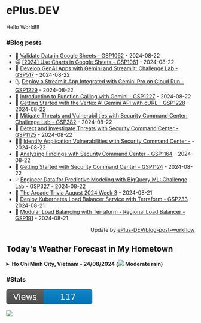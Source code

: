# ePlus.DEV

Hello World!!!

### #Blog posts

- 🧰 [Validate Data in Google Sheets - GSP1062](https://eplus.dev/validate-data-in-google-sheets-gsp1062) - 2024-08-22 
- 😺 [[2024] Use Charts in Google Sheets - GSP1061](https://eplus.dev/2024-use-charts-in-google-sheets-gsp1061) - 2024-08-22 
- 🗽 [Develop GenAI Apps with Gemini and Streamlit: Challenge Lab - GSP517](https://eplus.dev/develop-genai-apps-with-gemini-and-streamlit-challenge-lab-gsp517) - 2024-08-22 
- 🌜 [Deploy a Streamlit App Integrated with Gemini Pro on Cloud Run - GSP1229](https://eplus.dev/deploy-a-streamlit-app-integrated-with-gemini-pro-on-cloud-run-gsp1229) - 2024-08-22 
- 📝 [Introduction to Function Calling with Gemini - GSP1227](https://eplus.dev/introduction-to-function-calling-with-gemini-gsp1227) - 2024-08-22 
- 🚀 [Getting Started with the Vertex AI Gemini API with cURL - GSP1228](https://eplus.dev/getting-started-with-the-vertex-ai-gemini-api-with-curl-gsp1228) - 2024-08-22 
- 💼 [Mitigate Threats and Vulnerabilities with Security Command Center: Challenge Lab - GSP382](https://eplus.dev/mitigate-threats-and-vulnerabilities-with-security-command-center-challenge-lab-gsp382) - 2024-08-22 
- 🦣 [Detect and Investigate Threats with Security Command Center - GSP1125](https://eplus.dev/detect-and-investigate-threats-with-security-command-center-gsp1125) - 2024-08-22 
- 👨‍🏫 [Identify Application Vulnerabilities with Security Command Center -](https://eplus.dev/identify-application-vulnerabilities-with-security-command-center) - 2024-08-22 
- 🔭 [Analyzing Findings with Security Command Center - GSP1164](https://eplus.dev/analyzing-findings-with-security-command-center-gsp1164) - 2024-08-22 
- 🤡 [Getting Started with Security Command Center - GSP1124](https://eplus.dev/getting-started-with-security-command-center-gsp1124) - 2024-08-22 
- 💡 [Engineer Data for Predictive Modeling with BigQuery ML: Challenge Lab - GSP327](https://eplus.dev/engineer-data-for-predictive-modeling-with-bigquery-ml-challenge-lab-gsp327) - 2024-08-22 
- 🦣 [The Arcade Trivia August 2024 Week 3](https://eplus.dev/the-arcade-trivia-august-2024-week-3) - 2024-08-21 
- 💪 [Deploy Kubernetes Load Balancer Service with Terraform - GSP233](https://eplus.dev/deploy-kubernetes-load-balancer-service-with-terraform-gsp233) - 2024-08-21 
- 🤡 [Modular Load Balancing with Terraform - Regional Load Balancer - GSP191](https://eplus.dev/modular-load-balancing-with-terraform-regional-load-balancer-gsp191) - 2024-08-21 


<div align="right">
    Update by <a target="_blank" href="https://github.com/ePlus-DEV/blog-post-workflow">ePlus-DEV/blog-post-workflow</a>
</div>


## Today's Weather Forecast in My Hometown



<details>
    <summary><b>Ho Chi Minh City, Vietnam - 24/08/2024 (<img src="https://cdn.weatherapi.com/weather/64x64/day/302.png" width="25" /> Moderate rain)</b>
    </summary>

    
<table>
    <tr>
        <th>Hour</th>
        <td>00:00</td><td>01:00</td><td>02:00</td><td>03:00</td><td>04:00</td><td>05:00</td><td>06:00</td><td>07:00</td><td>08:00</td><td>09:00</td><td>10:00</td><td>11:00</td><td>12:00</td><td>13:00</td><td>14:00</td><td>15:00</td><td>16:00</td><td>17:00</td><td>18:00</td><td>19:00</td><td>20:00</td><td>21:00</td><td>22:00</td><td>23:00</td>
    </tr>
    <tr>
        <th>Weather</th>
        <td><img src="https://cdn.weatherapi.com/weather/64x64/night/116.png"></img></td><td><img src="https://cdn.weatherapi.com/weather/64x64/night/176.png"></img></td><td><img src="https://cdn.weatherapi.com/weather/64x64/night/116.png"></img></td><td><img src="https://cdn.weatherapi.com/weather/64x64/night/113.png"></img></td><td><img src="https://cdn.weatherapi.com/weather/64x64/night/116.png"></img></td><td><img src="https://cdn.weatherapi.com/weather/64x64/night/116.png"></img></td><td><img src="https://cdn.weatherapi.com/weather/64x64/day/116.png"></img></td><td><img src="https://cdn.weatherapi.com/weather/64x64/day/113.png"></img></td><td><img src="https://cdn.weatherapi.com/weather/64x64/day/113.png"></img></td><td><img src="https://cdn.weatherapi.com/weather/64x64/day/113.png"></img></td><td><img src="https://cdn.weatherapi.com/weather/64x64/day/113.png"></img></td><td><img src="https://cdn.weatherapi.com/weather/64x64/day/116.png"></img></td><td><img src="https://cdn.weatherapi.com/weather/64x64/day/113.png"></img></td><td><img src="https://cdn.weatherapi.com/weather/64x64/day/116.png"></img></td><td><img src="https://cdn.weatherapi.com/weather/64x64/day/122.png"></img></td><td><img src="https://cdn.weatherapi.com/weather/64x64/day/176.png"></img></td><td><img src="https://cdn.weatherapi.com/weather/64x64/day/266.png"></img></td><td><img src="https://cdn.weatherapi.com/weather/64x64/day/176.png"></img></td><td><img src="https://cdn.weatherapi.com/weather/64x64/day/176.png"></img></td><td><img src="https://cdn.weatherapi.com/weather/64x64/night/176.png"></img></td><td><img src="https://cdn.weatherapi.com/weather/64x64/night/176.png"></img></td><td><img src="https://cdn.weatherapi.com/weather/64x64/night/176.png"></img></td><td><img src="https://cdn.weatherapi.com/weather/64x64/night/176.png"></img></td><td><img src="https://cdn.weatherapi.com/weather/64x64/night/176.png"></img></td>
    </tr>
    <tr>
        <th>Condition</th>
        <td width="200px">Partly Cloudy </td><td width="200px">Patchy rain nearby</td><td width="200px">Partly Cloudy </td><td width="200px">Clear </td><td width="200px">Partly Cloudy </td><td width="200px">Partly Cloudy </td><td width="200px">Partly Cloudy </td><td width="200px">Sunny</td><td width="200px">Sunny</td><td width="200px">Sunny</td><td width="200px">Sunny</td><td width="200px">Partly cloudy</td><td width="200px">Sunny</td><td width="200px">Partly Cloudy </td><td width="200px">Overcast </td><td width="200px">Patchy rain nearby</td><td width="200px">Light drizzle</td><td width="200px">Patchy rain nearby</td><td width="200px">Patchy rain nearby</td><td width="200px">Patchy rain nearby</td><td width="200px">Patchy rain nearby</td><td width="200px">Patchy rain nearby</td><td width="200px">Patchy rain nearby</td><td width="200px">Patchy rain nearby</td>
    </tr>
    <tr>
        <th>Temperature</th>
        <td>26.4 °C</td><td>26.2 °C</td><td>26.1 °C</td><td>25.9 °C</td><td>25.9 °C</td><td>25.8 °C</td><td>26 °C</td><td>26.7 °C</td><td>27.8 °C</td><td>29.5 °C</td><td>31.3 °C</td><td>32.3 °C</td><td>33.9 °C</td><td>34.6 °C</td><td>35.1 °C</td><td>34.1 °C</td><td>32.4 °C</td><td>29.9 °C</td><td>28.3 °C</td><td>27.6 °C</td><td>27.4 °C</td><td>27.3 °C</td><td>27 °C</td><td>26.6 °C</td>
    </tr>
    <tr>
        <th>Wind</th>
        <td>7.9 kph</td><td>7.2 kph</td><td>6.5 kph</td><td>5.4 kph</td><td>4.3 kph</td><td>3.6 kph</td><td>1.1 kph</td><td>0.4 kph</td><td>1.8 kph</td><td>4.3 kph</td><td>5 kph</td><td>6.8 kph</td><td>7.6 kph</td><td>7.6 kph</td><td>7.2 kph</td><td>6.5 kph</td><td>10.4 kph</td><td>15.8 kph</td><td>14 kph</td><td>11.2 kph</td><td>9.4 kph</td><td>9.4 kph</td><td>9 kph</td><td>8.3 kph</td>
    </tr>
</table>


<div align="right">
    Updated at: 2024-08-24T04:42:56Z - by <a target="_blank"
        href="https://github.com/ePlus-DEV/weather-forecast">ePlus-DEV/weather-forecast</a>
</div>
</details>


### #Stats

[![Image of counter](https://github.com/ePlus-DEV/view-counter/blob/main/svg/685088620/badge.svg)](https://github.com/ePlus-DEV/view-counter/blob/main/readme/685088620/week.md)

![](https://komarev.com/ghpvc/?username=ePlus-DEV&style=for-the-badge)
